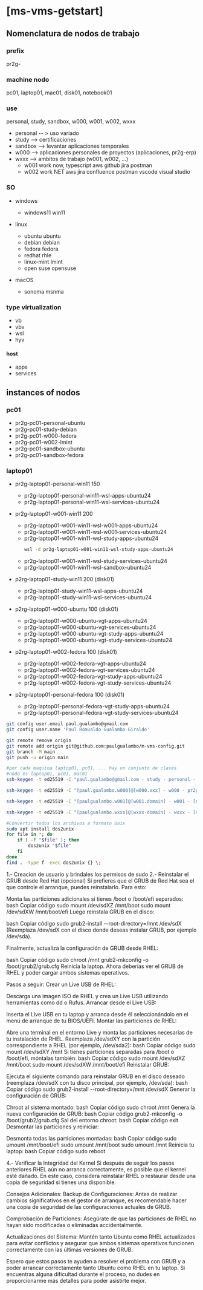 # [ms-vms-getstart]

## Nomenclatura de nodos de trabajo

### prefix

pr2g-

### machine nodo

pc01, laptop01, mac01, disk01, notebook01

### use

personal, study, sandbox, w000, w001, w002, wxxx

-   personal -- > uso variado
-   study --> certificaciones
-   sandbox --> levantar aplicaciones temporales
-   w000 --> aplicaciones personales de proyectos (aplicaciones, pr2g-erp)
-   wxxx --> ambitos de trabajo (w001, w002, ...)
    -   w001 work now, typescript aws github jira postman
    -   w002 work NET aws jira confluence postman vscode visual studio

### SO

-   windows

    -   windows11 win11

-   linux

    -   ubuntu ubuntu
    -   debian debian
    -   fedora fedora
    -   redhat rhle
    -   linux-mint lmint
    -   open suse opensuse

-   macOS
    -   sonoma msnma

### type virtualization

-   vb
-   vbv
-   wsl
-   hyv

#### host

-   apps
-   services

## instances of nodos

### pc01

-   pr2g-pc01-personal-ubuntu
-   pr2g-pc01-study-debian
-   pr2g-pc01-w000-fedora
-   pr2g-pc01-w002-lmint
-   pr2g-pc01-sandbox-ubuntu
-   pr2g-pc01-sandbox-fedora

### laptop01

-   pr2g-laptop01-personal-win11 150

    -   pr2g-laptop01-personal-win11-wsl-apps-ubuntu24
    -   pr2g-laptop01-personal-win11-wsl-services-ubuntu24

-   pr2g-laptop01-w001-win11 200

    -   pr2g-laptop01-w001-win11-wsl-w001-apps-ubuntu24
    -   pr2g-laptop01-w001-win11-wsl-w001-services-ubuntu24
    -   pr2g-laptop01-w001-win11-wsl-study-apps-ubuntu24
        ```sh
        wsl -d pr2g-laptop01-w001-win11-wsl-study-apps-ubuntu24
        ```
    -   pr2g-laptop01-w001-win11-wsl-study-services-ubuntu24
    -   pr2g-laptop01-w001-win11-wsl-sandbox-ubuntu24

-   p2rg-laptop01-study-win11 200 (disk01)

    -   pr2g-laptop01-study-win11-wsl-apps-ubuntu24
    -   pr2g-laptop01-study-win11-wsl-services-ubuntu24

-   p2rg-laptop01-w000-ubuntu 100 (disk01)

    -   pr2g-laptop01-w000-ubuntu-vgt-apps-ubuntu24
    -   pr2g-laptop01-w000-ubuntu-vgt-services-ubuntu24
    -   pr2g-laptop01-w000-ubuntu-vgt-study-apps-ubuntu24
    -   pr2g-laptop01-w000-ubuntu-vgt-study-services-ubuntu24

-   p2rg-laptop01-w002-fedora 100 (disk01)

    -   pr2g-laptop01-w002-fedora-vgt-apps-ubuntu24
    -   pr2g-laptop01-w002-fedora-vgt-services-ubuntu24
    -   pr2g-laptop01-w002-fedora-vgt-study-apps-ubuntu24
    -   pr2g-laptop01-w002-fedora-vgt-study-services-ubuntu24

-   p2rg-laptop01-personal-fedora 100 (disk01)
    -   pr2g-laptop01-personal-fedora-vgt-study-apps-ubuntu24
    -   pr2g-laptop01-personal-fedora-vgt-study-services-ubuntu24

```sh
git config user.email paul.gualambo@gmail.com
git config user.name 'Paul Romualdo Gualambo Giraldo'

git remote remove origin
git remote add origin git@github.com:paulgualambo/m-vms-config.git
git branch -M main
git push -u origin main

#por cada maquina laptop01, pc01, ... hay un conjunto de claves
#nodo es laptop01, pc01, mac01
ssh-keygen -t ed25519 -C "paul.gualambo@gmail.com - study - personal - sandbox" -f '/home/paul/.ssh/p2rg-[nodo]-study-personal-sandbox-id-key_ed25519'

ssh-keygen -t ed25519 -C "[paul.gualambo.w000]@[w000.xxx] - w000 - pr2g-erp" -f '/home/paul/.ssh/pr2g-[nodo]-w000-id-key_ed25519'

ssh-keygen -t ed25519 -C "[paulgualambo.w001]@[w001.domain] - w001 - [name - w001]" -f 'c:/Users/paul/.ssh/pr2g-[nodo]-w001-id-key_ed25519'

ssh-keygen -t ed25519 -C "[paulgualambo.wxxx]@[wxxx-domain] - wxxx - [name - wxxx]" -f 'c:/Users/paul/.ssh/pr2g-[nodo]-wxxx-id-key_ed25519'
```

```sh
#Convertir todos los archivos a formato Unix
sudo apt install dos2unix
for file in *; do
    if [ -f "$file" ]; then
        dos2unix "$file"
    fi
done
find . -type f -exec dos2unix {} \;
```

1.- Creacion de usuario y brindales los permisos de sudo
2.- Reinstalar el GRUB desde Red Hat (opcional)
Si prefieres que el GRUB de Red Hat sea el que controle el arranque, puedes reinstalarlo. Para esto:

Monta las particiones adicionales si tienes /boot o /boot/efi separados:
bash
Copiar código
sudo mount /dev/sdXZ /mnt/boot
sudo mount /dev/sdXW /mnt/boot/efi
Luego reinstala GRUB en el disco:

bash
Copiar código
sudo grub2-install --root-directory=/mnt /dev/sdX
(Reemplaza /dev/sdX con el disco donde deseas instalar GRUB, por ejemplo /dev/sda).

Finalmente, actualiza la configuración de GRUB desde RHEL:

bash
Copiar código
sudo chroot /mnt
grub2-mkconfig -o /boot/grub2/grub.cfg
Reinicia la laptop. Ahora deberías ver el GRUB de RHEL y poder cargar ambos sistemas operativos.

Pasos a seguir:
Crear un Live USB de RHEL:

Descarga una imagen ISO de RHEL y crea un Live USB utilizando herramientas como dd o Rufus.
Arrancar desde el Live USB:

Inserta el Live USB en tu laptop y arranca desde él seleccionándolo en el menú de arranque de tu BIOS/UEFI.
Montar las particiones de RHEL:

Abre una terminal en el entorno Live y monta las particiones necesarias de tu instalación de RHEL. Reemplaza /dev/sdXY con la partición correspondiente a RHEL (por ejemplo, /dev/sda2):
bash
Copiar código
sudo mount /dev/sdXY /mnt
Si tienes particiones separadas para /boot o /boot/efi, móntalas también:
bash
Copiar código
sudo mount /dev/sdXZ /mnt/boot
sudo mount /dev/sdXW /mnt/boot/efi
Reinstalar GRUB:

Ejecuta el siguiente comando para reinstalar GRUB en el disco deseado (reemplaza /dev/sdX con tu disco principal, por ejemplo, /dev/sda):
bash
Copiar código
sudo grub2-install --root-directory=/mnt /dev/sdX
Generar la configuración de GRUB:

Chroot al sistema montado:
bash
Copiar código
sudo chroot /mnt
Genera la nueva configuración de GRUB:
bash
Copiar código
grub2-mkconfig -o /boot/grub2/grub.cfg
Sal del entorno chroot:
bash
Copiar código
exit
Desmontar las particiones y reiniciar:

Desmonta todas las particiones montadas:
bash
Copiar código
sudo umount /mnt/boot/efi
sudo umount /mnt/boot
sudo umount /mnt
Reinicia tu laptop:
bash
Copiar código
sudo reboot

4.- Verificar la Integridad del Kernel
Si después de seguir los pasos anteriores RHEL aún no arranca correctamente, es posible que el kernel esté dañado. En este caso, considera reinstalar RHEL o restaurar desde una copia de seguridad si tienes una disponible.

Consejos Adicionales:
Backup de Configuraciones: Antes de realizar cambios significativos en el gestor de arranque, es recomendable hacer una copia de seguridad de las configuraciones actuales de GRUB.

Comprobación de Particiones: Asegúrate de que las particiones de RHEL no hayan sido modificadas o eliminadas accidentalmente.

Actualizaciones del Sistema: Mantén tanto Ubuntu como RHEL actualizados para evitar conflictos y asegurar que ambos sistemas operativos funcionen correctamente con las últimas versiones de GRUB.

Espero que estos pasos te ayuden a resolver el problema con GRUB y a poder arrancar correctamente tanto Ubuntu como RHEL en tu laptop. Si encuentras alguna dificultad durante el proceso, no dudes en proporcionarme más detalles para poder asistirte mejor.
